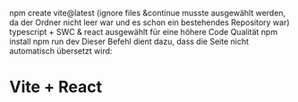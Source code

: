  npm create vite@latest (ignore files &continue musste ausgewählt werden, da der Ordner nicht leer war und es schon ein bestehendes Repository war)
 typescript + SWC & react ausgewählt für eine höhere Code Qualität
 npm install
 npm run dev
Dieser Befehl dient dazu, dass die Seite nicht automatisch übersetzt wird:
<h1 translate="no">Vite + React</h1>

